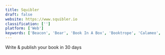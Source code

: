 ```yaml
---
title: Squibler
draft: false 
website: https://www.squibler.io
classification: ['']
platform: ['Web']
keywords: ['Beacon', 'Bear', 'Book In A Box', 'Booktrope', 'Calameo', 'CreateSpace', 'Inkshares', 'Liberio', 'Lofree Four Seasons Keyboard', 'Lulu', 'MagCloud', 'Microsoft Modern Keyboard', 'PublishDrive', 'Reedsy', 'Reedsy Book Editor', 'Refly', 'Scrivener', 'Tablo', 'USB Typewriter', 'Y-Productive']
---
```

Write & publish your book in 30 days